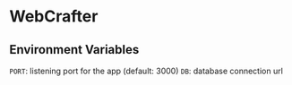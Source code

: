 # WebCrafter

## Environment Variables

`PORT`: listening port for the app (default: 3000)
`DB`: database connection url
